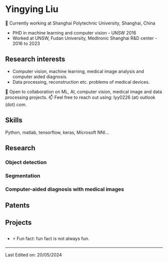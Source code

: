 # Yingying Liu 
🌱 Currently working at Shanghai Polytechnic University, Shanghai, China 

- PHD in machine learning and computer vision - UNSW 2016
- Worked at UNSW, Fudan University, Medtronic Shanghai R&D center - 2016 to 2023

## Research interests
- Computer vision, machine learning, medical image analysis and computer aided diagnosis.
- Data processing, reconstruction etc. problems of medical devices.
  
🔭 Open to collaboration on ML, AI, computer vision, medical image and data processing projects. 
📫 Feel free to reach out using: lyy0226 (at) outlook (dot) com.

## Skills
Python, matlab, tensorflow, keras, Microsoft NNI...

## Research 
### Object detection
### Segmentation
### Computer-aided diagnosis with medical images

## Patents

## Projects 

## 
- ⚡ Fun fact: fun fact is not always fun.

-----

Last Edited on: 20/05/2024
